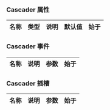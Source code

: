 ### Cascader 属性

| 名称 | 类型 | 说明 | 默认值 | 始于 |
| ---- | ---- | ---- | ------ | ---- |

### Cascader 事件

| 名称 | 说明 | 参数 | 始于 |
| ---- | ---- | ---- | ---- |

### Cascader 插槽

| 名称 | 说明 | 参数 | 始于 |
| ---- | ---- | ---- | ---- |
